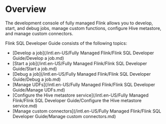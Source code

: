 # Overview

The development console of fully managed Flink allows you to develop, start, and debug jobs, manage custom functions, configure Hive metastore, and manage custom connectors.

Flink SQL Developer Guide consists of the following topics:

-   [Develop a job](/intl.en-US/Fully Managed Flink/Flink SQL Developer Guide/Develop a job.md)
-   [Start a job](/intl.en-US/Fully Managed Flink/Flink SQL Developer Guide/Start a job.md)
-   [Debug a job](/intl.en-US/Fully Managed Flink/Flink SQL Developer Guide/Debug a job.md)
-   [Manage UDFs](/intl.en-US/Fully Managed Flink/Flink SQL Developer Guide/Manage UDFs.md)
-   [Configure the Hive metastore service](/intl.en-US/Fully Managed Flink/Flink SQL Developer Guide/Configure the Hive metastore service.md)
-   [Manage custom connectors](/intl.en-US/Fully Managed Flink/Flink SQL Developer Guide/Manage custom connectors.md)

